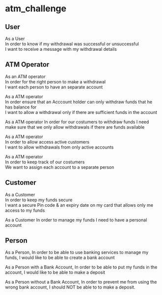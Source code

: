 # atm_challenge

## User
As a User               
In order to know if my withdrawal was successful or unsuccessful               
I want to receive a message with my withdrawal details

## ATM Operator
As an ATM operator          
In order for the right person to make a withdrawal            
I want each person to have an separate account

As a ATM operator           
In order ensure that an Acccount holder can only withdraw funds that he has balance for           
I want to allow a withdrawal only if there are sufficient funds in the account

As a ATM operator
In order for our costumers to withdraw funds
I need make sure that we only allow withdrawals if there are funds available

As a ATM operator             
In order to allow access active customers             
I want to allow withdrawals from only active accounts

As a ATM operator      
In order to keep track of our costumers     
We want to assign each account to a separate person

## Customer
As a Customer              
In order to keep my funds secure             
I want a secure Pin code & an expiry date on my card that allows only me access to my funds

As a Customer
In order to manage my funds
I need to have a personal account

## Person
As a Person,
In order to be able to use banking services to manage my funds,
I would like to be able to create a bank account

As a Person with a Bank Account,
In order to be able to put my funds in the account,
I would like to be able to make a deposit

As a Person without a Bank Account,
In order to prevent me from using the wrong bank account,
I should NOT be able to to make a deposit.
